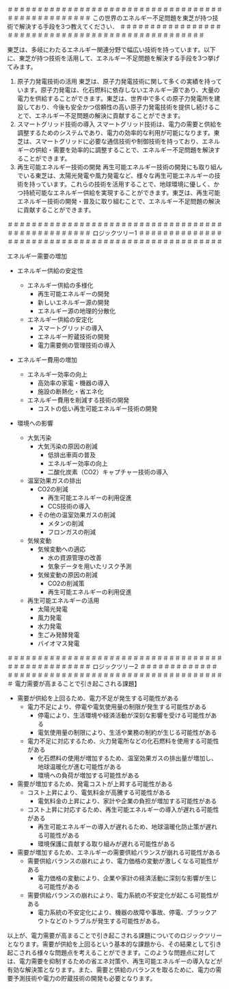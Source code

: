 ＃＃＃＃＃＃＃＃＃＃＃＃＃＃＃＃＃＃＃＃＃＃＃＃＃＃＃＃＃＃＃＃＃＃＃＃＃＃＃＃＃＃＃＃＃＃＃＃＃＃
この世界のエネルギー不足問題を東芝が持つ技術で解決する手段を3つ教えてください．
＃＃＃＃＃＃＃＃＃＃＃＃＃＃＃＃＃＃＃＃＃＃＃＃＃＃＃＃＃＃＃＃＃＃＃＃＃＃＃＃＃＃＃＃＃＃＃＃＃＃

東芝は、多岐にわたるエネルギー関連分野で幅広い技術を持っています。以下に、東芝が持つ技術を活用して、エネルギー不足問題を解決する手段を3つ挙げてみます。

1. 原子力発電技術の活用
東芝は、原子力発電技術に関して多くの実績を持っています。原子力発電は、化石燃料に依存しないエネルギー源であり、大量の電力を供給することができます。東芝は、世界中で多くの原子力発電所を建設しており、今後も安全かつ信頼性の高い原子力発電技術を提供し続けることで、エネルギー不足問題の解決に貢献することができます。
2. スマートグリッド技術の導入
スマートグリッド技術は、電力の需要と供給を調整するためのシステムであり、電力の効率的な利用が可能になります。東芝は、スマートグリッドに必要な通信技術や制御技術を持っており、エネルギーの供給・需要を効率的に調整することで、エネルギー不足問題を解決することができます。
3. 再生可能エネルギー技術の開発
再生可能エネルギー技術の開発にも取り組んでいる東芝は、太陽光発電や風力発電など、様々な再生可能エネルギーの技術を持っています。これらの技術を活用することで、地球環境に優しく、かつ持続可能なエネルギー供給を実現することができます。東芝は、再生可能エネルギー技術の開発・普及に取り組むことで、エネルギー不足問題の解決に貢献することができます。


＃＃＃＃＃＃＃＃＃＃＃＃＃＃＃＃＃＃＃＃＃＃＃＃＃＃＃＃＃＃＃＃＃＃＃＃＃＃＃＃＃＃＃＃＃＃＃＃＃＃
ロジックツリー1
＃＃＃＃＃＃＃＃＃＃＃＃＃＃＃＃＃＃＃＃＃＃＃＃＃＃＃＃＃＃＃＃＃＃＃＃＃＃＃＃＃＃＃＃＃＃＃＃＃＃

エネルギー需要の増加
- エネルギー供給の安定性
    - エネルギー供給の多様化
        - 再生可能エネルギーの開発
        - 新しいエネルギー源の開発
        - エネルギー源の地理的分散化
    - エネルギー供給の安定化
        - スマートグリッドの導入
        - エネルギー貯蔵技術の開発
        - 電力需要側の管理技術の導入
    
- エネルギー費用の増加
    - エネルギー効率の向上
        - 高効率の家電・機器の導入
        - 施設の断熱化・省エネ化
    - エネルギー費用を削減する技術の開発
        - コストの低い再生可能エネルギー技術の開発
    
- 環境への影響
    - 大気汚染
        - 大気汚染の原因の削減
            - 低排出車両の普及
            - エネルギー効率の向上
            - 二酸化炭素（CO2）キャプチャー技術の導入
    - 温室効果ガスの排出
        - CO2の削減
            - 再生可能エネルギーの利用促進
            - CCS技術の導入
        - その他の温室効果ガスの削減
            - メタンの削減
            - フロンガスの削減
    - 気候変動
        - 気候変動への適応
            - 水の資源管理の改善
            - 気象データを用いたリスク予測
        - 気候変動の原因の削減
            - CO2の削減策
            - 再生可能エネルギーの利用促進
    - 再生可能エネルギーの活用
        - 太陽光発電
        - 風力発電
        - 水力発電
        - 生ごみ発酵発電
        - バイオマス発電


＃＃＃＃＃＃＃＃＃＃＃＃＃＃＃＃＃＃＃＃＃＃＃＃＃＃＃＃＃＃＃＃＃＃＃＃＃＃＃＃＃＃＃＃＃＃＃＃＃＃
ロジックツリー2
＃＃＃＃＃＃＃＃＃＃＃＃＃＃＃＃＃＃＃＃＃＃＃＃＃＃＃＃＃＃＃＃＃＃＃＃＃＃＃＃＃＃＃＃＃＃＃＃＃＃
電力需要が高まることで引き起こされる課題】
- 需要が供給を上回るため、電力不足が発生する可能性がある
    - 電力不足により、停電や電気使用量の制限が発生する可能性がある
        - 停電により、生活環境や経済活動が深刻な影響を受ける可能性がある
        - 電気使用量の制限により、生活や業務の制約が生じる可能性がある
    - 電力不足に対応するため、火力発電所などの化石燃料を使用する可能性がある
        - 化石燃料の使用が増加するため、温室効果ガスの排出量が増加し、地球温暖化が進む可能性がある
        - 環境への負荷が増加する可能性がある
- 需要が増加するため、発電コストが上昇する可能性がある
    - コスト上昇により、電気料金が高騰する可能性がある
        - 電気料金の上昇により、家計や企業の負担が増加する可能性がある
    - コスト上昇に対応するため、再生可能エネルギーの導入が遅れる可能性がある
        - 再生可能エネルギーの導入が遅れるため、地球温暖化防止策が遅れる可能性がある
        - 環境保護に貢献する取り組みが遅れる可能性がある
- 需要が増加するため、エネルギーの需要供給バランスが崩れる可能性がある
    - 需要供給バランスの崩れにより、電力価格の変動が激しくなる可能性がある
        - 電力価格の変動により、企業や家計の経済活動に深刻な影響が生じる可能性がある
    - 需要供給バランスの崩れにより、電力系統の不安定化が起こる可能性がある
        - 電力系統の不安定化により、機器の故障や事故、停電、ブラックアウトなどのトラブルが発生する可能性がある。

以上が、電力需要が高まることで引き起こされる課題についてのロジックツリーとなります。需要が供給を上回るという基本的な課題から、その結果として引き起こされる様々な問題点を考えることができます。このような問題点に対しては、電力需要を抑制するための省エネ対策や、再生可能エネルギーの導入などが有効な解決策となります。また、需要と供給のバランスを取るために、電力の需要予測技術や電力の貯蔵技術の開発も必要となります。
